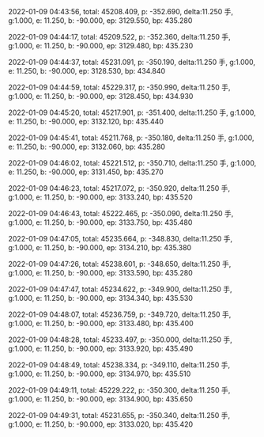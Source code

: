 2022-01-09 04:43:56, total: 45208.409, p: -352.690, delta:11.250 手, g:1.000, e: 11.250, b: -90.000, ep: 3129.550, bp: 435.280

2022-01-09 04:44:17, total: 45209.522, p: -352.360, delta:11.250 手, g:1.000, e: 11.250, b: -90.000, ep: 3129.480, bp: 435.230

2022-01-09 04:44:37, total: 45231.091, p: -350.190, delta:11.250 手, g:1.000, e: 11.250, b: -90.000, ep: 3128.530, bp: 434.840

2022-01-09 04:44:59, total: 45229.317, p: -350.990, delta:11.250 手, g:1.000, e: 11.250, b: -90.000, ep: 3128.450, bp: 434.930

2022-01-09 04:45:20, total: 45217.901, p: -351.400, delta:11.250 手, g:1.000, e: 11.250, b: -90.000, ep: 3132.120, bp: 435.440

2022-01-09 04:45:41, total: 45211.768, p: -350.180, delta:11.250 手, g:1.000, e: 11.250, b: -90.000, ep: 3132.060, bp: 435.280

2022-01-09 04:46:02, total: 45221.512, p: -350.710, delta:11.250 手, g:1.000, e: 11.250, b: -90.000, ep: 3131.450, bp: 435.270

2022-01-09 04:46:23, total: 45217.072, p: -350.920, delta:11.250 手, g:1.000, e: 11.250, b: -90.000, ep: 3133.240, bp: 435.520

2022-01-09 04:46:43, total: 45222.465, p: -350.090, delta:11.250 手, g:1.000, e: 11.250, b: -90.000, ep: 3133.750, bp: 435.480

2022-01-09 04:47:05, total: 45235.664, p: -348.830, delta:11.250 手, g:1.000, e: 11.250, b: -90.000, ep: 3134.210, bp: 435.380

2022-01-09 04:47:26, total: 45238.601, p: -348.650, delta:11.250 手, g:1.000, e: 11.250, b: -90.000, ep: 3133.590, bp: 435.280

2022-01-09 04:47:47, total: 45234.622, p: -349.900, delta:11.250 手, g:1.000, e: 11.250, b: -90.000, ep: 3134.340, bp: 435.530

2022-01-09 04:48:07, total: 45236.759, p: -349.720, delta:11.250 手, g:1.000, e: 11.250, b: -90.000, ep: 3133.480, bp: 435.400

2022-01-09 04:48:28, total: 45233.497, p: -350.000, delta:11.250 手, g:1.000, e: 11.250, b: -90.000, ep: 3133.920, bp: 435.490

2022-01-09 04:48:49, total: 45238.334, p: -349.110, delta:11.250 手, g:1.000, e: 11.250, b: -90.000, ep: 3134.970, bp: 435.510

2022-01-09 04:49:11, total: 45229.222, p: -350.300, delta:11.250 手, g:1.000, e: 11.250, b: -90.000, ep: 3134.900, bp: 435.650

2022-01-09 04:49:31, total: 45231.655, p: -350.340, delta:11.250 手, g:1.000, e: 11.250, b: -90.000, ep: 3133.020, bp: 435.420
